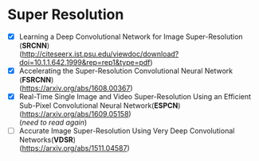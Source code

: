 # **Super Resolution** <br>
- [x] Learning a Deep Convolutional Network for Image Super-Resolution (**SRCNN**)<br>
(http://citeseerx.ist.psu.edu/viewdoc/download?doi=10.1.1.642.1999&rep=rep1&type=pdf)
- [x] Accelerating the Super-Resolution Convolutional Neural Network (**FSRCNN**) <br>
(https://arxiv.org/abs/1608.00367)
- [x] Real-Time Single Image and Video Super-Resolution Using an Efficient Sub-Pixel Convolutional Neural Network(**ESPCN**) <br>(https://arxiv.org/abs/1609.05158) <br>
(*need to read again*)
- [ ] Accurate Image Super-Resolution Using Very Deep Convolutional Networks(**VDSR**)<br>
(https://arxiv.org/abs/1511.04587)
